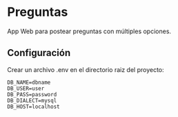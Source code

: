 # Preguntas

App Web para postear preguntas con múltiples opciones.

## Configuración

Crear un archivo .env en el directorio raiz del proyecto:

```dosini
DB_NAME=dbname
DB_USER=user
DB_PASS=password
DB_DIALECT=mysql
DB_HOST=localhost
```
